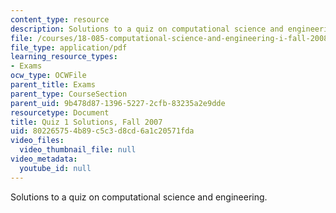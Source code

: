```yaml
---
content_type: resource
description: Solutions to a quiz on computational science and engineering.
file: /courses/18-085-computational-science-and-engineering-i-fall-2008/802265754b89c5c3d8cd6a1c20571fda_quiz1_sols_18085.pdf
file_type: application/pdf
learning_resource_types:
- Exams
ocw_type: OCWFile
parent_title: Exams
parent_type: CourseSection
parent_uid: 9b478d87-1396-5227-2cfb-83235a2e9dde
resourcetype: Document
title: Quiz 1 Solutions, Fall 2007
uid: 80226575-4b89-c5c3-d8cd-6a1c20571fda
video_files:
  video_thumbnail_file: null
video_metadata:
  youtube_id: null
---
```

Solutions to a quiz on computational science and engineering.

